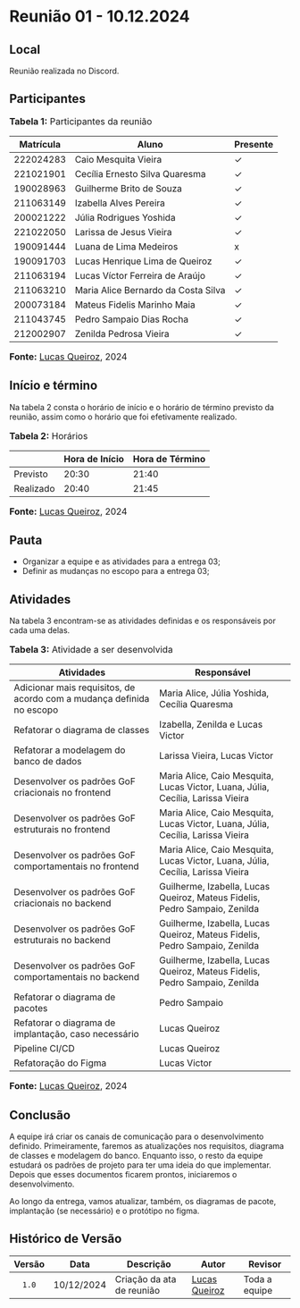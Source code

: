 # Reunião 01 - 10.12.2024

## Local

Reunião realizada no Discord.

## Participantes

<div>
<font size="3"><p><b>Tabela 1:</b> Participantes da reunião</p></font>

|       Matrícula         |              Aluno               | Presente |
|-------------------------|-----------------------------------|----------|
|       222024283         |    Caio Mesquita Vieira          |     ✓    |
|       221021901         | Cecília Ernesto Silva Quaresma   |     ✓    |
|       190028963         |   Guilherme Brito de Souza       |     ✓    |
|       211063149         |    Izabella Alves Pereira        |     ✓    |
|       200021222         |    Júlia Rodrigues Yoshida       |     ✓    |
|       221022050         |   Larissa de Jesus Vieira        |     ✓    |
|       190091444         |   Luana de Lima Medeiros         |     x    |
|       190091703         | Lucas Henrique Lima de Queiroz   |     ✓    |
|       211063194         | Lucas Víctor Ferreira de Araújo  |     ✓    |
|       211063210         | Maria Alice Bernardo da Costa Silva |  ✓   |
|       200073184         | Mateus Fidelis Marinho Maia      |     ✓    |
|       211043745         | Pedro Sampaio Dias Rocha         |     ✓    |
|       212002907         | Zenilda Pedrosa Vieira           |     ✓    |


<font size="3"><p><b>Fonte:</b> <a href="https://github.com/lucasqueiroz23">Lucas Queiroz</a>, 2024</p></font>
</div>

## Início e término

Na tabela 2 consta o horário de início e o horário de término previsto da reunião, assim como o horário que foi efetivamente realizado.

<div>
<font size="3"><p><b>Tabela 2:</b> Horários</p></font>

<table>
    <thead>
        <tr>
            <th></th>
            <th>Hora de Início</th>
            <th>Hora de Término</th>
        </tr>
    </thead>
    <tbody>
        <tr>
            <td>Previsto</td>
            <td>20:30</td>
            <td>21:40</td>
        </tr>
        <tr>
            <td>Realizado</td>
            <td>20:40</td>
            <td>21:45</td>
        </tr>
    </tbody>
</table>

<font size="3"><p><b>Fonte:</b> <a href="https://github.com/lucasqueiroz23">Lucas Queiroz</a>, 2024</p></font>
</div>

## Pauta

* Organizar a equipe e as atividades para a entrega 03;
* Definir as mudanças no escopo para a entrega 03;

## Atividades

Na tabela 3 encontram-se as atividades definidas e os responsáveis por cada uma delas.

<div>
<font size="3"><p><b>Tabela 3:</b> Atividade a ser desenvolvida</p></font>
</div>


| Atividades       | Responsável   |
| ---------------- | ------------- |
| Adicionar mais requisitos, de acordo com a mudança definida no escopo | Maria Alice, Júlia Yoshida, Cecília Quaresma |
| Refatorar o diagrama de classes | Izabella, Zenilda e Lucas Victor |
| Refatorar a modelagem do banco de dados | Larissa Vieira, Lucas Victor |
| Desenvolver os padrões GoF criacionais no frontend | Maria Alice, Caio Mesquita, Lucas Victor, Luana, Júlia, Cecília, Larissa Vieira |
| Desenvolver os padrões GoF estruturais no frontend | Maria Alice, Caio Mesquita, Lucas Victor, Luana, Júlia, Cecília, Larissa Vieira          |
| Desenvolver os padrões GoF comportamentais no frontend | Maria Alice, Caio Mesquita, Lucas Victor, Luana, Júlia, Cecília, Larissa Vieira          |
| Desenvolver os padrões GoF criacionais no backend | Guilherme, Izabella, Lucas Queiroz, Mateus Fidelis, Pedro Sampaio, Zenilda          |
| Desenvolver os padrões GoF estruturais no backend | Guilherme, Izabella, Lucas Queiroz, Mateus Fidelis, Pedro Sampaio, Zenilda          |
| Desenvolver os padrões GoF comportamentais no backend | Guilherme, Izabella, Lucas Queiroz, Mateus Fidelis, Pedro Sampaio, Zenilda          |
| Refatorar o diagrama de pacotes | Pedro Sampaio |
| Refatorar o diagrama de implantação, caso necessário | Lucas Queiroz |
| Pipeline CI/CD | Lucas Queiroz |
| Refatoração do Figma | Lucas Victor |


<font size="3"><p><b>Fonte:</b> <a href="https://github.com/lucasqueiroz23">Lucas Queiroz</a>, 2024</p></font>
</div>


## Conclusão

A equipe irá criar os canais de comunicação para o desenvolvimento definido. Primeiramente, faremos as atualizações nos requisitos, diagrama de classes e modelagem do banco. Enquanto isso, o resto da equipe estudará os padrões de projeto para ter uma ideia do que implementar. Depois que esses documentos ficarem prontos, iniciaremos o desenvolvimento.

Ao longo da entrega, vamos atualizar, também, os diagramas de pacote, implantação (se necessário) e o protótipo no figma.


## Histórico de Versão

| Versão | Data | Descrição | Autor | Revisor |
| :----: | ---- | --------- | ----- | ------- |
| `1.0`  |10/12/2024| Criação da ata de reunião | [Lucas Queiroz](https://github.com/lucasqueiroz23) | Toda a equipe |
